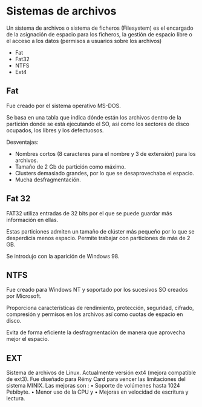 # Sistemas de archivos

Un sistema de archivos o sistema de ficheros (Filesystem) es el encargado de la asignación de espacio para los ficheros, la gestión de espacio libre o el acceso a los datos (permisos a usuarios sobre los archivos)

- Fat
- Fat32
- NTFS
- Ext4

## Fat

Fue creado por el sistema operativo MS-DOS.

Se basa en una tabla que indica dónde están los archivos dentro de la partición donde se está ejecutando el SO, así como los sectores de disco ocupados, los libres y los defectuosos. 

Desventajas:

- Nombres cortos (8 caracteres para el nombre y 3 de extensión) para los archivos.
- Tamaño de 2 Gb de partición como máximo.
- Clusters demasiado grandes, por lo que se desaprovechaba el espacio.
- Mucha desfragmentación.

## Fat 32

FAT32 utiliza entradas de 32 bits por el que se puede guardar más información en ellas.

Estas particiones admiten un tamaño de clúster más pequeño por lo que se desperdicia menos espacio. Permite trabajar con particiones de más de 2 GB.

Se introdujo con la aparición de Windows 98.

## NTFS

Fue creado para Windows NT y soportado por los sucesivos SO creados por Microsoft.

Proporciona características de rendimiento, protección, seguridad, cifrado, compresión y permisos en los archivos así como cuotas de espacio en disco.

Evita de forma eficiente la desfragmentación de manera que aprovecha mejor el espacio.

## EXT

Sistema de archivos de Linux.
Actualmente versión ext4 (mejora compatible de ext3). Fue diseñado para Rémy
Card para vencer las limitaciones del sistema MINIX.
Las mejoras son :
• Soporte de volúmenes hasta 1024 Pebibyte.
• Menor uso de la CPU y
• Mejoras en velocidad de escritura y lectura.

